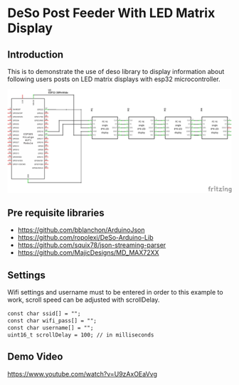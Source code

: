 # DeSo Post Feeder With LED Matrix Display

## Introduction
This is to demonstrate the use of deso library to display information about following users posts on LED matrix displays with esp32 microcontroller.

<img src="esp32 matrix_schem.png" width="800"/>

## Pre requisite libraries

- https://github.com/bblanchon/ArduinoJson
- https://github.com/ropolexi/DeSo-Arduino-Lib
- https://github.com/squix78/json-streaming-parser
- https://github.com/MajicDesigns/MD_MAX72XX

## Settings

Wifi settings and username must to be entered in order to this example to work, scroll speed can be adjusted with scrollDelay.

```
const char ssid[] = "";
const char wifi_pass[] = "";
const char username[] = "";
uint16_t scrollDelay = 100; // in milliseconds
```

## Demo Video
https://www.youtube.com/watch?v=U9zAxOEaVvg
